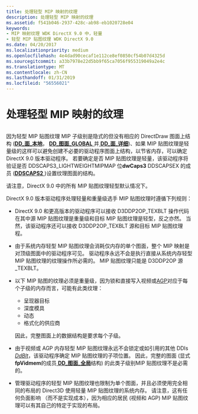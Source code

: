 ```yaml
---
title: 处理轻型 MIP 映射的纹理
description: 处理轻型 MIP 映射的纹理
ms.assetid: f541b046-2937-428c-ab98-eb1020728e04
keywords:
- MIP 映射纹理 WDK DirectX 9.0 中，轻量
- 轻型 MIP 贴图纹理 WDK DirectX 9.0
ms.date: 04/20/2017
ms.localizationpriority: medium
ms.openlocfilehash: 4e4dad90cecaf1e112ce8ef0850cf54b07d4325d
ms.sourcegitcommit: a33b7978e22d5bb9f65ca7056f955319049a2e4c
ms.translationtype: MT
ms.contentlocale: zh-CN
ms.lasthandoff: 01/31/2019
ms.locfileid: "56556021"
---
```

# <a name="handling-lightweight-mip-map-textures"></a>处理轻型 MIP 映射的纹理


## <span id="ddk_handling_lightweight_mip_map_textures_gg"></span><span id="DDK_HANDLING_LIGHTWEIGHT_MIP_MAP_TEXTURES_GG"></span>


因为轻型 MIP 贴图纹理 MIP 子级别是隐式的但没有相应的 DirectDraw 图面上结构 ([**DD\_面\_本地**](https://msdn.microsoft.com/library/windows/hardware/ff551733)， [**DD\_图面\_GLOBAL** ](https://msdn.microsoft.com/library/windows/hardware/ff551726)并[ **DD\_面\_详细**](https://msdn.microsoft.com/library/windows/hardware/ff551737))、如果 MIP 贴图纹理是轻量级的这样可以避免创建不必要的驱动程序图面上结构，以节省内存，可以确定 DirectX 9.0 版本驱动程序。 若要确定是否 MIP 贴图纹理是轻量，该驱动程序将验证是否 DDSCAPS3\_LIGHTWEIGHTMIPMAP 位**dwCaps3** DDSCAPSEX 的成员 ([**DDSCAPS2** ](https://msdn.microsoft.com/library/windows/hardware/ff550292))设置纹理图面的结构。

请注意，DirectX 9.0 中的所有 MIP 贴图纹理轻型默认情况下。

DirectX 9.0 版本驱动程序处理轻量和重量级选手 MIP 贴图纹理时遵循下列规则：

-   DirectX 9.0 和更高版本的驱动程序可以接收 D3DDP2OP\_TEXBLT 操作代码在其中源 MIP 贴图纹理是重量级和目标 MIP 贴图纹理是轻型，反之亦然。 当然，该驱动程序还可以接收 D3DDP2OP\_TEXBLT 源和目标 MIP 贴图纹理程。

-   由于系统内存轻型 MIP 贴图纹理会消耗仅内存的单个图面，整个 MIP 映射是对顶级图面中的驱动程序可见。 驱动程序永远不会是执行直接从系统内存轻型 MIP 贴图纹理的纹理操作所必需的。 MIP 贴图纹理只能是 D3DDP2OP 源\_TEXBLT。

-   以下 MIP 贴图的纹理必须是重量级，因为锁和直接写入视频或[AGP](agp-support.md)对应于每个子级的内存而言，可能有此类纹理：

    -   呈现器目标
    -   深度模具
    -   动态
    -   格式化的供应商

    因此，完整图面上的数据结构是要求每个子级。

-   由于视频或 AGP 内存轻型 MIP 贴图纹理永远不会锁定或如引用的其他 DDIs [ *DdBlt*](https://msdn.microsoft.com/library/windows/hardware/ff549205)，该驱动程序确定 MIP 贴图纹理的子项位置。 因此，完整的图面 (显式**fpVidmem**的成员[ **DD\_图面\_全局**](https://msdn.microsoft.com/library/windows/hardware/ff551726)结构) 的此类子级别MIP 贴图纹理不是必需的。

-   管理驱动程序的轻型 MIP 贴图纹理也限制为单个图面，并且必须使用完全相同的布局的 Direct3D 使用轻量 MIP 贴图纹理的系统内存。 请注意，这有任何负面影响 （而不是实现成本），因为相应的居民 (视频和 AGP) MIP 贴图纹理可以有其自己的特定于实现的布局。

 

 





